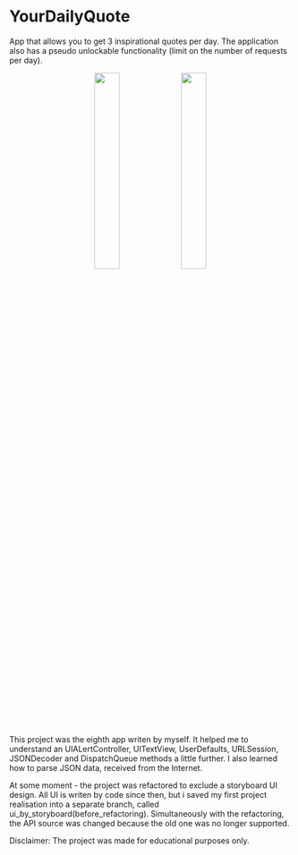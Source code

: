 # YourDailyQuote
App that allows you to get 3 inspirational quotes per day.
The application also has a pseudo unlockable functionality (limit on the number of requests per day).

<p align="center">
<img src="https://user-images.githubusercontent.com/82824022/211313268-21f447a5-d5d8-4510-a210-ebff969aae90.PNG" width=30% height=30%>  <img src="https://user-images.githubusercontent.com/82824022/211313253-333da18f-f045-4acb-afe7-f3f0446b1b01.PNG" width=30% height=30%> 
</p>

This project was the eighth app writen by myself. It helped me to understand an UIALertController, UITextView, UserDefaults, URLSession, JSONDecoder and DispatchQueue methods a little further. I also learned how to parse JSON data, received from the Internet. 

At some moment - the project was refactored to exclude a storyboard UI design. All UI is writen by code since then, but i saved my first project realisation into a separate branch, called ui_by_storyboard(before_refactoring).
Simultaneously with the refactoring, the API source was changed because the old one was no longer supported.

Disclaimer:
The project was made for educational purposes only.
